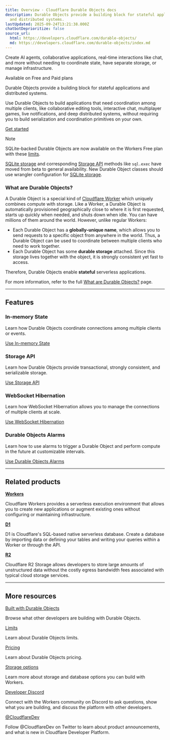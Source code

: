 ```yaml
---
title: Overview · Cloudflare Durable Objects docs
description: Durable Objects provide a building block for stateful applications
  and distributed systems.
lastUpdated: 2025-09-24T13:21:38.000Z
chatbotDeprioritize: false
source_url:
  html: https://developers.cloudflare.com/durable-objects/
  md: https://developers.cloudflare.com/durable-objects/index.md
---
```


Create AI agents, collaborative applications, real-time interactions like chat, and more without needing to coordinate state, have separate storage, or manage infrastructure.

Available on Free and Paid plans

Durable Objects provide a building block for stateful applications and distributed systems.

Use Durable Objects to build applications that need coordination among multiple clients, like collaborative editing tools, interactive chat, multiplayer games, live notifications, and deep distributed systems, without requiring you to build serialization and coordination primitives on your own.

[Get started](https://developers.cloudflare.com/durable-objects/get-started/)

Note

SQLite-backed Durable Objects are now available on the Workers Free plan with these [limits](https://developers.cloudflare.com/durable-objects/platform/pricing/).

[SQLite storage](https://developers.cloudflare.com/durable-objects/best-practices/access-durable-objects-storage/) and corresponding [Storage API](https://developers.cloudflare.com/durable-objects/api/sqlite-storage-api/) methods like `sql.exec` have moved from beta to general availability. New Durable Object classes should use wrangler configuration for [SQLite storage](https://developers.cloudflare.com/durable-objects/best-practices/access-durable-objects-storage/#wrangler-configuration-for-sqlite-durable-objects).

### What are Durable Objects?

A Durable Object is a special kind of [Cloudflare Worker](https://developers.cloudflare.com/workers/) which uniquely combines compute with storage. Like a Worker, a Durable Object is automatically provisioned geographically close to where it is first requested, starts up quickly when needed, and shuts down when idle. You can have millions of them around the world. However, unlike regular Workers:

* Each Durable Object has a **globally-unique name**, which allows you to send requests to a specific object from anywhere in the world. Thus, a Durable Object can be used to coordinate between multiple clients who need to work together.
* Each Durable Object has some **durable storage** attached. Since this storage lives together with the object, it is strongly consistent yet fast to access.

Therefore, Durable Objects enable **stateful** serverless applications.

For more information, refer to the full [What are Durable Objects?](https://developers.cloudflare.com/durable-objects/concepts/what-are-durable-objects/) page.

***

## Features

### In-memory State

Learn how Durable Objects coordinate connections among multiple clients or events.

[Use In-memory State](https://developers.cloudflare.com/durable-objects/reference/in-memory-state/)

### Storage API

Learn how Durable Objects provide transactional, strongly consistent, and serializable storage.

[Use Storage API](https://developers.cloudflare.com/durable-objects/api/sqlite-storage-api/)

### WebSocket Hibernation

Learn how WebSocket Hibernation allows you to manage the connections of multiple clients at scale.

[Use WebSocket Hibernation](https://developers.cloudflare.com/durable-objects/best-practices/websockets/#websocket-hibernation-api)

### Durable Objects Alarms

Learn how to use alarms to trigger a Durable Object and perform compute in the future at customizable intervals.

[Use Durable Objects Alarms](https://developers.cloudflare.com/durable-objects/api/alarms/)

***

## Related products

**[Workers](https://developers.cloudflare.com/workers/)**

Cloudflare Workers provides a serverless execution environment that allows you to create new applications or augment existing ones without configuring or maintaining infrastructure.

**[D1](https://developers.cloudflare.com/d1/)**

D1 is Cloudflare's SQL-based native serverless database. Create a database by importing data or defining your tables and writing your queries within a Worker or through the API.

**[R2](https://developers.cloudflare.com/r2/)**

Cloudflare R2 Storage allows developers to store large amounts of unstructured data without the costly egress bandwidth fees associated with typical cloud storage services.

***

## More resources

[Built with Durable Objects](https://workers.cloudflare.com/built-with/collections/durable-objects/)

Browse what other developers are building with Durable Objects.

[Limits](https://developers.cloudflare.com/durable-objects/platform/limits/)

Learn about Durable Objects limits.

[Pricing](https://developers.cloudflare.com/durable-objects/platform/pricing/)

Learn about Durable Objects pricing.

[Storage options](https://developers.cloudflare.com/workers/platform/storage-options/)

Learn more about storage and database options you can build with Workers.

[Developer Discord](https://discord.cloudflare.com)

Connect with the Workers community on Discord to ask questions, show what you are building, and discuss the platform with other developers.

[@CloudflareDev](https://x.com/cloudflaredev)

Follow @CloudflareDev on Twitter to learn about product announcements, and what is new in Cloudflare Developer Platform.
